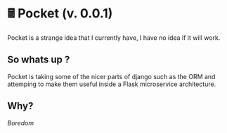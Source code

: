 # 🖩 Pocket (v. 0.0.1)
Pocket is a strange idea that I currently have, I have no idea if it will work.

## So whats up ?
Pocket is taking some of the nicer parts of django such as the ORM and attemping to make them useful inside a Flask microservice architecture.

## Why?
*Boredom*